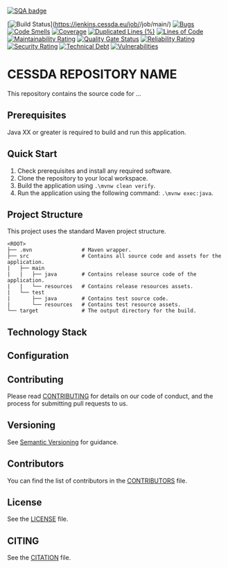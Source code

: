 [![SQA badge](https://api.eu.badgr.io/public/assertions/<SQAaaS-BADGE-ID>/image)](https://api.eu.badgr.io/public/badges/<SQAaaS-BADGE-ID>)

[![Build Status](https://jenkins.cessda.eu/buildStatus/icon?job=cessda.cdc.fuji.runner%2Fmain)](https://jenkins.cessda.eu/job/<JENKINS JOB NAME>/job/main/)
[![Bugs](https://sonarqube.cessda.eu/api/project_badges/measure?project=<SONAR-PROJECT-ID>&metric=bugs)](https://sonarqube.cessda.eu/dashboard?id=<SONAR-PROJECT-ID>)
[![Code Smells](https://sonarqube.cessda.eu/api/project_badges/measure?project=<SONAR-PROJECT-ID>&metric=code_smells)](https://sonarqube.cessda.eu/dashboard?id=<SONAR-PROJECT-ID>)
[![Coverage](https://sonarqube.cessda.eu/api/project_badges/measure?project=<SONAR-PROJECT-ID>&metric=coverage)](https://sonarqube.cessda.eu/dashboard?id=<SONAR-PROJECT-ID>)
[![Duplicated Lines (%)](https://sonarqube.cessda.eu/api/project_badges/measure?project=<SONAR-PROJECT-ID>&metric=duplicated_lines_density)](https://sonarqube.cessda.eu/dashboard?id=<SONAR-PROJECT-ID>)
[![Lines of Code](https://sonarqube.cessda.eu/api/project_badges/measure?project=<SONAR-PROJECT-ID>&metric=ncloc)](https://sonarqube.cessda.eu/dashboard?id=<SONAR-PROJECT-ID>)
[![Maintainability Rating](https://sonarqube.cessda.eu/api/project_badges/measure?project=<SONAR-PROJECT-ID>&metric=sqale_rating)](https://sonarqube.cessda.eu/dashboard?id=<SONAR-PROJECT-ID>)
[![Quality Gate Status](https://sonarqube.cessda.eu/api/project_badges/measure?project=<SONAR-PROJECT-ID>&metric=alert_status)](https://sonarqube.cessda.eu/dashboard?id=<SONAR-PROJECT-ID>)
[![Reliability Rating](https://sonarqube.cessda.eu/api/project_badges/measure?project=<SONAR-PROJECT-ID>&metric=reliability_rating)](https://sonarqube.cessda.eu/dashboard?id=<SONAR-PROJECT-ID>)
[![Security Rating](https://sonarqube.cessda.eu/api/project_badges/measure?project=<SONAR-PROJECT-ID>&metric=security_rating)](https://sonarqube.cessda.eu/dashboard?id=<SONAR-PROJECT-ID>)
[![Technical Debt](https://sonarqube.cessda.eu/api/project_badges/measure?project=<SONAR-PROJECT-ID>&metric=sqale_index)](https://sonarqube.cessda.eu/dashboard?id=<SONAR-PROJECT-ID>)
[![Vulnerabilities](https://sonarqube.cessda.eu/api/project_badges/measure?project=<SONAR-PROJECT-ID>&metric=vulnerabilities)](https://sonarqube.cessda.eu/dashboard?id=<SONAR-PROJECT-ID>)

# CESSDA REPOSITORY NAME

This repository contains the source code for  ...

## Prerequisites

Java XX or greater is required to build and run this application.

## Quick Start

1. Check prerequisites and install any required software.
2. Clone the repository to your local workspace.
3. Build the application using `.\mvnw clean verify`.
4. Run the application using the following command: `.\mvnw exec:java`.

## Project Structure

This project uses the standard Maven project structure.

```
<ROOT>
├── .mvn                # Maven wrapper.
├── src                 # Contains all source code and assets for the application.
|   ├── main
|   |   ├── java        # Contains release source code of the application.
|   |   └── resources   # Contains release resources assets.
|   └── test
|       ├── java        # Contains test source code.
|       └── resources   # Contains test resource assets.
└── target              # The output directory for the build.
```

## Technology Stack

## Configuration

## Contributing

Please read [CONTRIBUTING](CONTRIBUTING.md) for details on our code of conduct, and the process for submitting pull requests to us.

## Versioning

See [Semantic Versioning](https://semver.org/) for guidance.

## Contributors

You can find the list of contributors in the [CONTRIBUTORS](CONTRIBUTORS.md) file.

## License

See the [LICENSE](LICENSE.txt) file.

## CITING

See the [CITATION](CITATION.cff) file.

